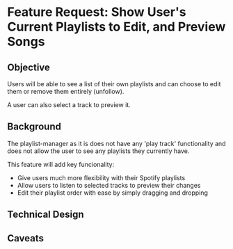 
# Feature Request: Show User's Current Playlists to Edit, and Preview Songs

## Objective
Users will be able to see a list of their own playlists and can choose to edit them or remove them entirely (unfollow).

A user can also select a track to preview it. 

## Background
The playlist-manager as it is does not have any 'play track' functionality and does not allow the user to see any playlists they currently have. 

This feature will add key funcionality:
* Give users much more flexibility with their Spotify playlists
* Allow users to listen to selected tracks to preview their changes
* Edit their playlist order with ease by simply dragging and dropping

## Technical Design


## Caveats